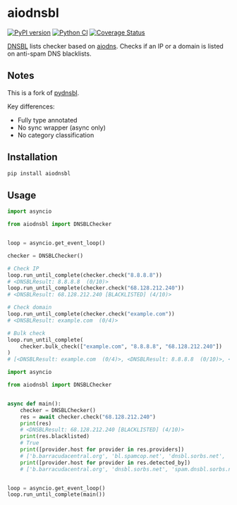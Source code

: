 # aiodnsbl

[![PyPI version](https://badge.fury.io/py/aiodnsbl.svg)](https://badge.fury.io/py/aiodnsbl)
[![Python CI](https://github.com/ninoseki/aiodnsbl/actions/workflows/test.yml/badge.svg)](https://github.com/ninoseki/aiodnsbl/actions/workflows/test.yml)
[![Coverage Status](https://coveralls.io/repos/github/ninoseki/aiodnsbl/badge.svg?branch=main)](https://coveralls.io/github/ninoseki/aiodnsbl?branch=main)

[DNSBL](https://en.wikipedia.org/wiki/DNSBL) lists checker based on [aiodns](https://github.com/saghul/aiodns). Checks if an IP or a domain is listed on anti-spam DNS blacklists.

## Notes

This is a fork of [pydnsbl](https://github.com/dmippolitov/pydnsbl).

Key differences:

- Fully type annotated
- No sync wrapper (async only)
- No category classification

## Installation

```bash
pip install aiodnsbl
```

## Usage

```python
import asyncio

from aiodnsbl import DNSBLChecker


loop = asyncio.get_event_loop()

checker = DNSBLChecker()

# Check IP
loop.run_until_complete(checker.check("8.8.8.8"))
# <DNSBLResult: 8.8.8.8  (0/10)>
loop.run_until_complete(checker.check("68.128.212.240"))
# <DNSBLResult: 68.128.212.240 [BLACKLISTED] (4/10)>

# Check domain
loop.run_until_complete(checker.check("example.com"))
# <DNSBLResult: example.com  (0/4)>

# Bulk check
loop.run_until_complete(
    checker.bulk_check(["example.com", "8.8.8.8", "68.128.212.240"])
)
# [<DNSBLResult: example.com  (0/4)>, <DNSBLResult: 8.8.8.8  (0/10)>, <DNSBLResult: 68.128.212.240 [BLACKLISTED] (4/10)>]
```

```python
import asyncio

from aiodnsbl import DNSBLChecker


async def main():
    checker = DNSBLChecker()
    res = await checker.check("68.128.212.240")
    print(res)
    # <DNSBLResult: 68.128.212.240 [BLACKLISTED] (4/10)>
    print(res.blacklisted)
    # True
    print([provider.host for provider in res.providers])
    # ['b.barracudacentral.org', 'bl.spamcop.net', 'dnsbl.sorbs.net', 'ips.backscatterer.org', ...]
    print([provider.host for provider in res.detected_by])
    # ['b.barracudacentral.org', 'dnsbl.sorbs.net', 'spam.dnsbl.sorbs.net', 'zen.spamhaus.org']


loop = asyncio.get_event_loop()
loop.run_until_complete(main())
```